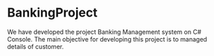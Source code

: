 # BankingProject
We have developed the project Banking Management system on C# Console. The main objective for developing this project is to managed details of customer.
